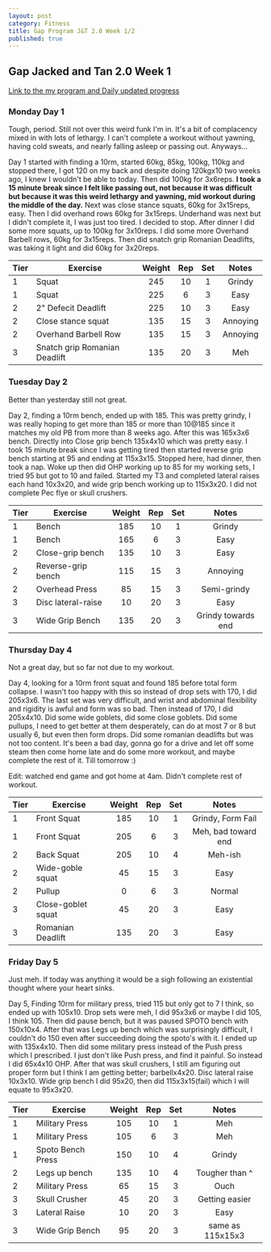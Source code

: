 ```yaml
---
layout: post
category: Fitness
title: Gap Program J&T 2.0 Week 1/2
published: true
---
```


## Gap Jacked and Tan 2.0 Week 1

[Link to the my program and Daily updated progress](https://docs.google.com/spreadsheets/d/1D_HpN9KOJpZ7pjtmVQSacaMJ5cHJ4TrFMXki23ocXls/edit?usp=sharing)

###  
### Monday Day 1

Tough, period. Still not over this weird funk I'm in. It's a bit of complacency mixed in with lots of lethargy. I can't complete a workout without yawning, having cold sweats, and nearly falling asleep or passing out. Anyways...

Day 1 started with finding a 10rm, started 60kg, 85kg, 100kg, 110kg and stopped there, I got 120 on my back and despite doing 120kgx10 two weeks ago, I knew I wouldn't be able to today. Then did 100kg for 3x6reps. **I took a 15 minute break since I felt like passing out, not because it was difficult but because it was this weird lethargy and yawning, mid workout during the middle of the day.** Next was close stance squats, 60kg for 3x15reps, easy. Then I did overhand rows 60kg for 3x15reps. Underhand was next but I didn't complete it, I was just too tired. I decided to stop. After dinner I did some more squats, up to 100kg for 3x10reps. I did some more Overhand Barbell rows, 60kg for 3x15reps. Then did snatch grip Romanian Deadlifts, was taking it light and did 60kg for 3x20reps.

| Tier | Exercise | Weight | Rep | Set | Notes | 
|---|---|:---:|:---:|:---:|:---:| 
| 1 | Squat | 245 | 10 | 1 | Grindy |
| 1 | Squat | 225 | 6 | 3 | Easy | 
| 2 | 2" Defecit Deadlift | 225 | 10 | 3 | Easy | 
| 2 | Close stance squat | 135 | 15 | 3 | Annoying |
| 2 | Overhand Barbell Row | 135 | 15 | 3 | Annoying | 
| 3 | Snatch grip Romanian Deadlift | 135 | 20 | 3 | Meh | 



###  
### Tuesday Day 2

Better than yesterday still not great. 

Day 2, finding a 10rm bench, ended up with 185. This was pretty grindy, I was really hoping to get more than 185 or more than 10@185 since it matches my old PB from more than 8 weeks ago. After this was 165x3x6 bench. Directly into Close grip bench 135x4x10 which was pretty easy. I took 15 minute break since I was getting tired then started reverse grip bench starting at 95 and ending at 115x3x15. Stopped here, had dinner, then took a nap. Woke up then did OHP working up to 85 for my working sets, I tried 95 but got to 10 and failed. Started my T3 and completed lateral raises each hand 10x3x20, and wide grip bench working up to 115x3x20. I did not complete Pec flye or skull crushers.

| Tier | Exercise | Weight | Rep | Set | Notes | 
|---|---|:---:|:---:|:---:|:---:| 
| 1 | Bench | 185 | 10 | 1 | Grindy |
| 1 | Bench | 165 | 6 | 3 | Easy | 
| 2 | Close-grip bench | 135 | 10 | 3 | Easy | 
| 2 | Reverse-grip bench | 115 | 15 | 3 | Annoying |
| 2 | Overhead Press | 85 | 15 | 3 | Semi-grindy | 
| 3 | Disc lateral-raise | 10 | 20 | 3 | Easy | 
| 3 | Wide Grip Bench | 135 | 20 | 3 | Grindy towards end |

###  
### Thursday Day 4

Not a great day, but so far not due to my workout. 

Day 4, looking for a 10rm front squat and found 185 before total form collapse. I wasn't too happy with this so instead of drop sets with 170, I did 205x3x6. The last set was very difficult, and wrist and abdominal flexibility and rigidity is awful and form was so bad. Then instead of 170, I did 205x4x10. Did some wide goblets, did some close goblets. Did some pullups, I need to get better at them desperately, can do at most 7 or 8 but usually 6, but even then form drops. Did some romanian deadlifts but was not too content. It's been a bad day, gonna go for a drive and let off some steam then come home late and do some more workout, and maybe complete the rest of it. Till tomorrow :)

Edit: watched end game and got home at 4am. Didn't complete rest of workout.


| Tier | Exercise | Weight | Rep | Set | Notes | 
|---|---|:---:|:---:|:---:|:---:| 
| 1 | Front Squat | 185 | 10 | 1 | Grindy, Form Fail |
| 1 | Front Squat | 205 | 6 | 3 | Meh, bad toward end | 
| 2 | Back Squat | 205 | 10 | 4 | Meh-ish | 
| 2 | Wide-goble squat | 45 | 15 | 3 | Easy |
| 2 | Pullup | 0 | 6 | 3 | Normal | 
| 3 | Close-goblet squat | 45 | 20 | 3 | Easy | 
| 3 | Romanian Deadlift | 135 | 20 | 3 | Easy |

### Friday Day 5

Just meh. If today was anything it would be a sigh following an existential thought where your heart sinks.

Day 5, Finding 10rm for military press, tried 115 but only got to 7 I think, so ended up with 105x10. Drop sets were meh, I did 95x3x6 or maybe I did 105, I think 105. Then did pause bench, but it was paused SPOTO bench with 150x10x4. After that was Legs up bench which was surprisingly difficult, I couldn't do 150 even after succeeding doing the spoto's with it. I ended up with 135x4x10. Then did some military press instead of the Push press which I prescribed. I just don't like Push press, and find it painful. So instead I did 65x4x10 OHP. After that was skull crushers, I still am figuring out proper form but I think I am getting better; barbellx4x20. Disc lateral raise 10x3x10. Wide grip bench I did 95x20, then did 115x3x15(fail) which I will equate to 95x3x20. 


| Tier | Exercise | Weight | Rep | Set | Notes | 
|---|---|:---:|:---:|:---:|:---:| 
| 1 | Military Press | 105 | 10 | 1 | Meh |
| 1 | Military Press | 105 | 6 | 3 | Meh |
| 1 | Spoto Bench Press | 150 | 10 | 4 | Grindy |
| 2 | Legs up bench | 135 | 10 | 4 | Tougher than ^ | 
| 2 | Military Press | 65 | 15 | 3 | Ouch |
| 3 | Skull Crusher | 45 | 20 | 3 | Getting easier | 
| 3 | Lateral Raise | 10 | 20 | 3 | Easy|
| 3 | Wide Grip Bench | 95 | 20 | 3 | same as 115x15x3 |

